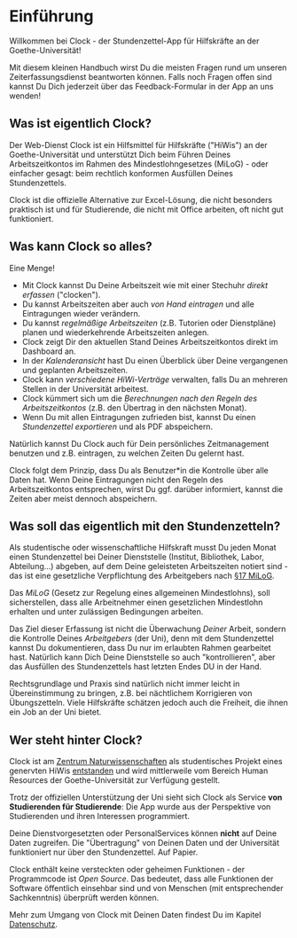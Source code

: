 # Einführung

Willkommen bei Clock - der Stundenzettel-App für Hilfskräfte an der Goethe-Universität!

Mit diesem kleinen Handbuch wirst Du die meisten Fragen rund um unseren Zeiterfassungsdienst beantworten können. Falls noch Fragen offen sind kannst Du Dich jederzeit über das Feedback-Formular in der App an uns wenden!

## Was ist eigentlich Clock?

Der Web-Dienst Clock ist ein Hilfsmittel für Hilfskräfte \("HiWis"\) an der Goethe-Universität und unterstützt Dich beim Führen Deines Arbeitszeitkontos im Rahmen des Mindestlohngesetzes \(MiLoG\) - oder einfacher gesagt: beim rechtlich konformen Ausfüllen Deines Stundenzettels.

Clock ist die offizielle Alternative zur Excel-Lösung, die nicht besonders praktisch ist und für Studierende, die nicht mit Office arbeiten, oft nicht gut funktioniert.

## Was kann Clock so alles?

Eine Menge!

* Mit Clock kannst Du Deine Arbeitszeit wie mit einer Stechuhr _direkt erfassen_ \("clocken"\).
* Du kannst Arbeitszeiten aber auch _von Hand eintragen_ und alle Eintragungen wieder verändern.
* Du kannst _regelmäßige Arbeitszeiten_ \(z.B. Tutorien oder Dienstpläne\) planen und wiederkehrende Arbeitszeiten anlegen.
* Clock zeigt Dir den aktuellen Stand Deines Arbeitszeitkontos direkt im Dashboard an.
* In der _Kalenderansicht_ hast Du einen Überblick über Deine vergangenen und geplanten Arbeitszeiten.
* Clock kann _verschiedene HiWi-Verträge_ verwalten, falls Du an mehreren Stellen in der Universität arbeitest.
* Clock kümmert sich um die _Berechnungen nach den Regeln des Arbeitszeitkontos_ \(z.B. den Übertrag in den nächsten Monat\).
* Wenn Du mit allen Eintragungen zufrieden bist, kannst Du einen _Stundenzettel exportieren_ und als PDF abspeichern.

Natürlich kannst Du Clock auch für Dein persönliches Zeitmanagement benutzen und z.B. eintragen, zu welchen Zeiten Du gelernt hast.

Clock folgt dem Prinzip, dass Du als Benutzer\*in die Kontrolle über alle Daten hat. Wenn Deine Eintragungen nicht den Regeln des Arbeitszeitkontos entsprechen, wirst Du ggf. darüber informiert, kannst die Zeiten aber meist dennoch abspeichern.

## Was soll das eigentlich mit den Stundenzetteln?

Als studentische oder wissenschaftliche Hilfskraft musst Du jeden Monat einen Stundenzettel bei Deiner Dienststelle \(Institut, Bibliothek, Labor, Abteilung...\) abgeben, auf dem Deine geleisteten Arbeitszeiten notiert sind - das ist eine gesetzliche Verpflichtung des Arbeitgebers nach [§17 MiLoG](https://www.gesetze-im-internet.de/milog/__17.html).

Das _MiLoG_ \(Gesetz zur Regelung eines allgemeinen Mindestlohns\), soll sicherstellen, dass alle Arbeitnehmer einen gesetzlichen Mindestlohn erhalten und unter zulässigen Bedingungen arbeiten.

Das Ziel dieser Erfassung ist nicht die Überwachung _Deiner_ Arbeit, sondern die Kontrolle Deines _Arbeitgebers_ \(der Uni\), denn mit dem Stundenzettel kannst Du dokumentieren, dass Du nur im erlaubten Rahmen gearbeitet hast. Natürlich kann Dich Deine Dienststelle so auch "kontrollieren", aber das Ausfüllen des Stundenzettels hast letzten Endes DU in der Hand.

Rechtsgrundlage und Praxis sind natürlich nicht immer leicht in Übereinstimmung zu bringen, z.B. bei nächtlichem Korrigieren von Übungszetteln. Viele Hilfskräfte schätzen jedoch auch die Freiheit, die ihnen ein Job an der Uni bietet.

## Wer steht hinter Clock?

Clock ist am [Zentrum Naturwissenschaften](https://www.starkerstart.uni-frankfurt.de/38922940/Zentrum_Naturwissenschaften) als studentisches Projekt eines genervten HiWis [entstanden](https://github.com/ClockGU/handbook/tree/c6a3efe17c130c71ac14b67706cb399e4d331dfb/benutzerhandbuch/about.md#History) und wird mittlerweile vom Bereich Human Resources der Goethe-Universität zur Verfügung gestellt.

Trotz der offiziellen Unterstützung der Uni sieht sich Clock als Service **von Studierenden für Studierende**: Die App wurde aus der Perspektive von Studierenden und ihren Interessen programmiert.

Deine Dienstvorgesetzten oder PersonalServices können **nicht** auf Deine Daten zugreifen. Die "Übertragung" von Deinen Daten und der Universität funktioniert nur über den Stundenzettel. Auf Papier.

Clock enthält keine versteckten oder geheimen Funktionen - der Programmcode ist _Open Source_. Das bedeutet, dass alle Funktionen der Software öffentlich einsehbar sind und von Menschen \(mit entsprechender Sachkenntnis\) überprüft werden können.

Mehr zum Umgang von Clock mit Deinen Daten findest Du im Kapitel [Datenschutz](privacy.md).

